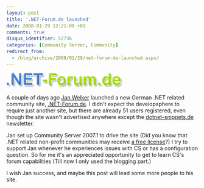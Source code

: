 ```yaml
---
layout: post
title: '.NET-Forum.de launched'
date: 2008-01-29 12:21:00 +01
comments: true
disqus_identifier: 57736
categories: [Community Server, Community]
redirect_from:
  - /blog/archive/2008/01/29/net-forum-de-launched.aspx/
---
```


[![.NET Forum](/files/archive/dotnet-forum.gif)](http://dotnet-forum.de/)

A couple of days ago [Jan Welker](http://blog.jan-welker.de/) launched a new German .NET related community site, [.NET-Forum.de](http://dotnet-forum.de/). I didn't expect the developsphere to require just another site, but there are already 51 users registered, even though the site wasn't advertised anywhere except the [dotnet-snippets.de](http://dotnet-snippets.de) newsletter.

Jan set up Community Server 2007.1 to drive the site (Did you know that .NET related non-profit communities may receive [a free license](http://docs.communityserver.org/kb/article.aspx/160/i-am-a-net-user-group-or-not-for-profit-net-community-site-do-you-have-discounts-available/)?) I try to support Jan whenever he experiences issues with CS or has a configuration question. So for me it's an appreciated opportunity to get to learn CS's forum capabilities (Till now I only used the blogging part.)

I wish Jan success, and maybe this post will lead some more people to his site.

